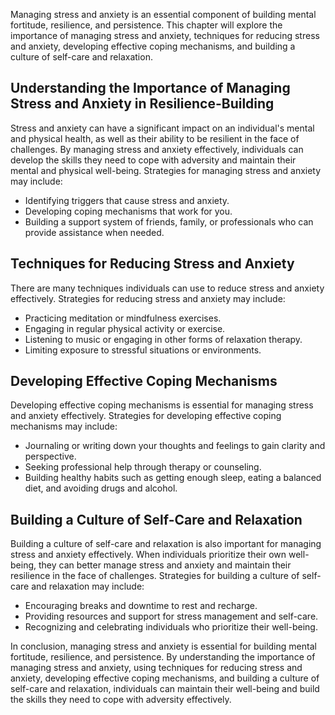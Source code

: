 
Managing stress and anxiety is an essential component of building mental fortitude, resilience, and persistence. This chapter will explore the importance of managing stress and anxiety, techniques for reducing stress and anxiety, developing effective coping mechanisms, and building a culture of self-care and relaxation.

Understanding the Importance of Managing Stress and Anxiety in Resilience-Building
----------------------------------------------------------------------------------

Stress and anxiety can have a significant impact on an individual's mental and physical health, as well as their ability to be resilient in the face of challenges. By managing stress and anxiety effectively, individuals can develop the skills they need to cope with adversity and maintain their mental and physical well-being. Strategies for managing stress and anxiety may include:

* Identifying triggers that cause stress and anxiety.
* Developing coping mechanisms that work for you.
* Building a support system of friends, family, or professionals who can provide assistance when needed.

Techniques for Reducing Stress and Anxiety
------------------------------------------

There are many techniques individuals can use to reduce stress and anxiety effectively. Strategies for reducing stress and anxiety may include:

* Practicing meditation or mindfulness exercises.
* Engaging in regular physical activity or exercise.
* Listening to music or engaging in other forms of relaxation therapy.
* Limiting exposure to stressful situations or environments.

Developing Effective Coping Mechanisms
--------------------------------------

Developing effective coping mechanisms is essential for managing stress and anxiety effectively. Strategies for developing effective coping mechanisms may include:

* Journaling or writing down your thoughts and feelings to gain clarity and perspective.
* Seeking professional help through therapy or counseling.
* Building healthy habits such as getting enough sleep, eating a balanced diet, and avoiding drugs and alcohol.

Building a Culture of Self-Care and Relaxation
----------------------------------------------

Building a culture of self-care and relaxation is also important for managing stress and anxiety effectively. When individuals prioritize their own well-being, they can better manage stress and anxiety and maintain their resilience in the face of challenges. Strategies for building a culture of self-care and relaxation may include:

* Encouraging breaks and downtime to rest and recharge.
* Providing resources and support for stress management and self-care.
* Recognizing and celebrating individuals who prioritize their well-being.

In conclusion, managing stress and anxiety is essential for building mental fortitude, resilience, and persistence. By understanding the importance of managing stress and anxiety, using techniques for reducing stress and anxiety, developing effective coping mechanisms, and building a culture of self-care and relaxation, individuals can maintain their well-being and build the skills they need to cope with adversity effectively.

